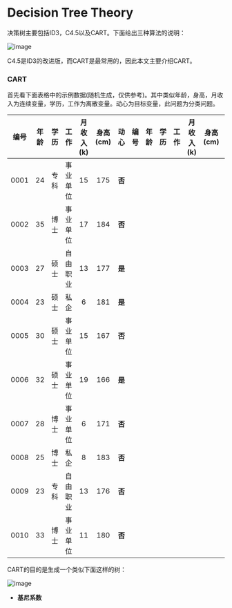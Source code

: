 # Decision Tree Theory

决策树主要包括ID3，C4.5以及CART。下面给出三种算法的说明：

![image](https://github.com/Anfany/Machine-Learning-for-Beginner-by-Python3/blob/master/Decision%20Tree/detr.png)

C4.5是ID3的改进版，而CART是最常用的，因此本文主要介绍CART。

### CART

首先看下面表格中的示例数据(随机生成，仅供参考)。其中类似年龄，身高，月收入为连续变量，学历，工作为离散变量。动心为目标变量，此问题为分类问题。

|编号|年龄|学历|工作|月收入(k)|身高(cm)|动心|编号|年龄|学历|工作|月收入(k)|身高(cm)|动心|
|:---:|:---:|:---:|:---:|:---:|:---:|:---:|:---:|:---:|:---:|:---:|:---:|:---:|:---:|
|0001|24|专科|事业单位|15|175|**否**|
|0002|35|博士|事业单位|17|184|**否**|
|0003|27|硕士|自由职业|13|177|**是**|
|0004|23|硕士|私企|6|181|**是**|
|0005|30|硕士|事业单位|15|167|**否**|
|0006|32|硕士|事业单位|19|166|**是**|
|0007|28|博士|事业单位|6|171|**否**|
|0008|25|博士|私企|8|183|**否**|
|0009|23|专科|自由职业|13|176|**否**|
|0010|33|博士|事业单位|11|180|**否**|

CART的目的是生成一个类似下面这样的树：

![image](https://github.com/Anfany/Machine-Learning-for-Beginner-by-Python3/blob/master/Decision%20Tree/4.png)

* **基尼系数**


